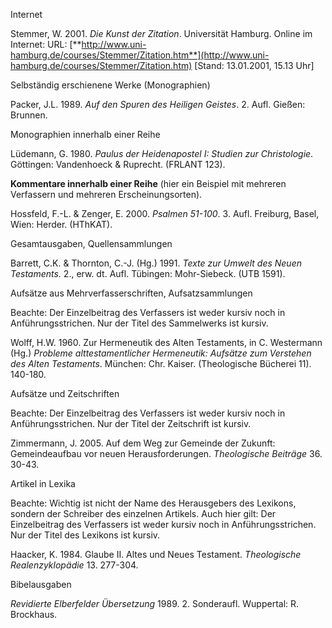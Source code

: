 Internet

Stemmer, W. 2001. *Die Kunst der Zitation*. Universität Hamburg. Online im Internet: URL: [**http://www.uni-hamburg.de/courses/Stemmer/Zitation.htm**](http://www.uni-hamburg.de/courses/Stemmer/Zitation.htm) \[Stand: 13.01.2001, 15.13 Uhr\]

Selbständig erschienene Werke (Monographien)

Packer, J.L. 1989. *Auf den Spuren des Heiligen Geistes*. 2. Aufl. Gießen: Brunnen.

Monographien innerhalb einer Reihe

Lüdemann, G. 1980. *Paulus der Heidenapostel I: Studien zur Christologie*. Göttingen: Vandenhoeck & Ruprecht. (FRLANT 123).

**Kommentare innerhalb einer Reihe** (hier ein Beispiel mit mehreren Verfassern und mehreren Erscheinungsorten).

Hossfeld, F.-L. & Zenger, E. 2000. *Psalmen 51-100*. 3. Aufl. Freiburg, Basel, Wien: Herder. (HThKAT).

Gesamtausgaben, Quellensammlungen

Barrett, C.K. & Thornton, C.-J. (Hg.) 1991. *Texte zur Umwelt des Neuen Testaments.* 2., erw. dt. Aufl. Tübingen: Mohr-Siebeck. (UTB 1591).

Aufsätze aus Mehrverfasserschriften, Aufsatzsammlungen

Beachte: Der Einzelbeitrag des Verfassers ist weder kursiv noch in Anführungsstrichen. Nur der Titel des Sammelwerks ist kursiv.

Wolff, H.W. 1960. Zur Hermeneutik des Alten Testaments, in C. Westermann (Hg.) *Probleme alttestamentlicher Hermeneutik: Aufsätze zum Verstehen des Alten Testaments*. München: Chr. Kaiser. (Theologische Bücherei 11). 140-180.

Aufsätze und Zeitschriften

Beachte: Der Einzelbeitrag des Verfassers ist weder kursiv noch in Anführungsstrichen. Nur der Titel der Zeitschrift ist kursiv.

Zimmermann, J. 2005. Auf dem Weg zur Gemeinde der Zukunft: Gemeindeaufbau vor neuen Herausforderungen. *Theologische Beiträge* 36. 30-43.

Artikel in Lexika

Beachte: Wichtig ist nicht der Name des Herausgebers des Lexikons, sondern der Schreiber des einzelnen Artikels. Auch hier gilt: Der Einzelbeitrag des Verfassers ist weder kursiv noch in Anführungsstrichen. Nur der Titel des Lexikons ist kursiv.

Haacker, K. 1984. Glaube II. Altes und Neues Testament. *Theologische Realenzyklopädie* 13. 277-304.

Bibelausgaben

*Revidierte Elberfelder Übersetzung* 1989. 2. Sonderaufl. Wuppertal: R. Brockhaus.
